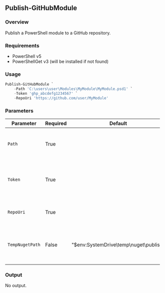 ## Publish-GitHubModule
### Overview
Publish a PowerShell module to a GitHub repository.

### Requirements
- PowerShell v5
- PowerShellGet v3 (will be installed if not found)

### Usage
```powershell
Publish-GitHubModule `
    -Path 'C:\users\user\Modules\MyModule\MyModule.psd1' `
    -Token 'ghp_abcdefg1234567' `
    -RepoUri 'https://github.com/user/MyModule'
```

### Parameters
| Parameter       | Required | Default                               | Type   | Description                                             |
| --------------- | -------- | ------------------------------------- | ------ | ------------------------------------------------------- |
| `Path`          | True     |                                       | String | The path to the psd1 file for the module to publish.    |
| `Token`         | True     |                                       | String | The Github personal access token to use for publishing. |
| `RepoUri`       | True     |                                       | String | The URI to the GitHub repo to publish to.               |
| `TempNugetPath` | False    | "$env:SystemDrive\temp\nuget\publish" | String | The path to use to make a temporary NuGet repo.         |

### Output
No output.